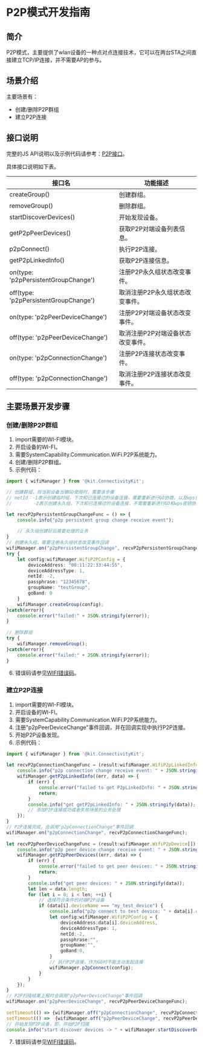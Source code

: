 # P2P模式开发指南

## 简介
P2P模式，主要提供了wlan设备的一种点对点连接技术，它可以在两台STA之间直接建立TCP/IP连接，并不需要AP的参与。

## 场景介绍
主要场景有：

- 创建/删除P2P群组
- 建立P2P连接

## 接口说明

完整的JS API说明以及示例代码请参考：[P2P接口](../../reference/apis-connectivity-kit/js-apis-wifiManager.md)。

具体接口说明如下表。

| 接口名 | 功能描述 |
| -------- | -------- |
| createGroup() | 创建群组。 |
| removeGroup() | 删除群组。 |
| startDiscoverDevices()  | 开始发现设备。 |
| getP2pPeerDevices() | 获取P2P对端设备列表信息。 |
| p2pConnect() | 执行P2P连接。 |
| getP2pLinkedInfo() | 获取P2P连接信息。 |
| on(type: 'p2pPersistentGroupChange') | 注册P2P永久组状态改变事件。 |
| off(type: 'p2pPersistentGroupChange') | 取消注册P2P永久组状态改变事件。 |
| on(type: 'p2pPeerDeviceChange') | 注册P2P对端设备状态改变事件。 |
| off(type: 'p2pPeerDeviceChange') | 取消注册P2P对端设备状态改变事件。 |
| on(type: 'p2pConnectionChange') | 注册P2P连接状态改变事件。 |
| off(type: 'p2pConnectionChange') | 取消注册P2P连接状态改变事件。 |

## 主要场景开发步骤

### 创建/删除P2P群组
1. import需要的WI-FI模块。
2. 开启设备的WI-FI。
3. 需要SystemCapability.Communication.WiFi.P2P系统能力。
4. 创建/删除P2P群组。
5. 示例代码：

```ts
import { wifiManager } from '@kit.ConnectivityKit';

// 创建群组，将当前设备当做GO使用时，需要该步骤
// netId：-1表示创建临时组，下次和已连接过的设备连接，需要重新进行GO协商，以及wps密钥协商;
//        -2表示创建永久组，下次和已连接过的设备连接，不需要重新进行GO和wps密钥协商;

let recvP2pPersistentGroupChangeFunc = () => {
	console.info("p2p persistent group change receive event");
  
	// 永久组创建好后需要处理的业务
}
// 创建永久组，需要注册永久组状态改变事件回调
wifiManager.on("p2pPersistentGroupChange", recvP2pPersistentGroupChangeFunc);
try {
	let config:wifiManager.WifiP2PConfig = {
		deviceAddress: "00:11:22:33:44:55",
		deviceAddressType: 1,
		netId: -2,
		passphrase: "12345678",
		groupName: "testGroup",
		goBand: 0
	}
	wifiManager.createGroup(config);	
}catch(error){
	console.error("failed:" + JSON.stringify(error));
}
    
// 删除群组
try {
	wifiManager.removeGroup();	
}catch(error){
	console.error("failed:" + JSON.stringify(error));
}
```

6. 错误码请参见[WIFI错误码](../../reference/apis-connectivity-kit/errorcode-wifi.md)。

### 建立P2P连接
1. import需要的WI-FI模块。
2. 开启设备的WI-FI。
3. 需要SystemCapability.Communication.WiFi.P2P系统能力。
4. 注册"p2pPeerDeviceChange"事件回调，并在回调实现中执行P2P连接。
5. 开始P2P设备发现。
6. 示例代码：

```ts
import { wifiManager } from '@kit.ConnectivityKit';
  
let recvP2pConnectionChangeFunc = (result:wifiManager.WifiP2pLinkedInfo) => {
	console.info("p2p connection change receive event: " + JSON.stringify(result));
	wifiManager.getP2pLinkedInfo((err, data) => {
		if (err) {
			console.error("failed to get P2pLinkedInfo: " + JSON.stringify(err));
			return;
		}
		console.info("get getP2pLinkedInfo: " + JSON.stringify(data));
		// 添加P2P连接成功或者失败场景的业务处理
	});
}
// P2P连接完成，会调用"p2pConnectionChange"事件回调
wifiManager.on("p2pConnectionChange", recvP2pConnectionChangeFunc);
  
let recvP2pPeerDeviceChangeFunc = (result:wifiManager.WifiP2pDevice[]) => {
	console.info("p2p peer device change receive event: " + JSON.stringify(result));
	wifiManager.getP2pPeerDevices((err, data) => {
		if (err) {
			console.error("failed to get peer devices: " + JSON.stringify(err));
			return;
		}
		console.info("get peer devices: " + JSON.stringify(data));
		let len = data.length;
		for (let i = 0; i < len; ++i) {
			// 选择符合条件的对端P2P设备
			if (data[i].deviceName === "my_test_device") {
				console.info("p2p connect to test device: " + data[i].deviceAddress);
				let config:wifiManager.WifiP2PConfig = {
					deviceAddress:data[i].deviceAddress,
					deviceAddressType: 1,
					netId:-2,
					passphrase:"",
					groupName:"",
					goBand:0,
				}
				// 执行P2P连接，作为GO时不能主动发起连接
				wifiManager.p2pConnect(config);
			}
		}
	});
}
// P2P扫描结果上报时会调用"p2pPeerDeviceChange"事件回调
wifiManager.on("p2pPeerDeviceChange", recvP2pPeerDeviceChangeFunc);
  
setTimeout(() => {wifiManager.off("p2pConnectionChange", recvP2pConnectionChangeFunc);}, 125 * 1000);
setTimeout(() =>  {wifiManager.off("p2pPeerDeviceChange", recvP2pPeerDeviceChangeFunc);}, 125 * 1000);
// 开始发现P2P设备，即，开始P2P扫描
console.info("start discover devices -> " + wifiManager.startDiscoverDevices());
```

7. 错误码请参见[WIFI错误码](../../reference/apis-connectivity-kit/errorcode-wifi.md)。
